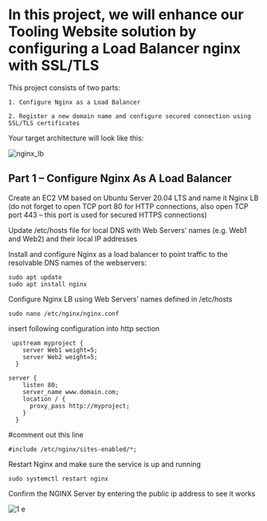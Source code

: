 <h1> In this project, we will enhance our Tooling Website solution by configuring a Load Balancer nginx with SSL/TLS</h1>

<p>This project consists of two parts:</p>

    1. Configure Nginx as a Load Balancer

    2. Register a new domain name and configure secured connection using SSL/TLS certificates

Your target architecture will look like this:

![nginx_lb](https://user-images.githubusercontent.com/10243139/128805566-0f54801f-e2b7-47b4-983a-2d8d2b6cee44.png)

<h2>Part 1 – Configure Nginx As A Load Balancer</h2>

<p>Create an EC2 VM based on Ubuntu Server 20.04 LTS and name it Nginx LB (do not forget to open TCP port 80 for HTTP connections, also open TCP port 443 – this port is used for secured HTTPS connections)</p>

<p>Update /etc/hosts file for local DNS with Web Servers’ names (e.g. Web1 and Web2) and their local IP addresses</p>

<p>Install and configure Nginx as a load balancer to point traffic to the resolvable DNS names of the webservers:</p>

    sudo apt update
    sudo apt install nginx

<p>Configure Nginx LB using Web Servers’ names defined in /etc/hosts</p>

    sudo nano /etc/nginx/nginx.conf

<p>insert following configuration into http section</p>

     upstream myproject {
        server Web1 weight=5;
        server Web2 weight=5;
      }

    server {
        listen 80;
        server_name www.domain.com;
        location / {
          proxy_pass http://myproject;
        }
      }

<p>#comment out this line</p>

    #include /etc/nginx/sites-enabled/*;

<p>Restart Nginx and make sure the service is up and running</p>

    sudo systemctl restart nginx

<p>Confirm the NGINX Server by entering the public ip address to see it works</p>

![1 e](https://user-images.githubusercontent.com/10243139/128806099-ec73e673-20a9-4abd-9bd8-06cfac7e155c.jpg)

